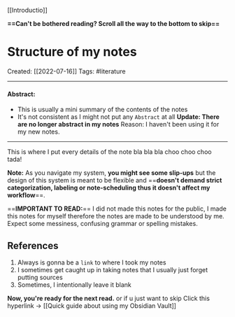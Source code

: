 [[Introductio]] 

**==Can't be bothered reading? 
Scroll all the way to the bottom to skip==**

# Structure of my notes 
Created:  [[2022-07-16]]
Tags: #literature 

---
#### Abstract:
- This is usually a mini summary of the contents of the notes 
- It's not consistent as I might not put any `Abstract` at all 
**Update: There are no longer abstract in my notes**
Reason: I haven't been using it for my new notes. 

---

This is where I put every details of the note
bla bla bla
choo choo choo
tada!

**Note:**
As you navigate my system, **you might see some slip-ups** but the design of this system is meant to be flexible and ==**doesn't demand strict categorization, labeling or note-scheduling thus it doesn't affect my workflow**==. 


==**IMPORTANT TO READ:**== 
I did not made this notes for the public, I made this notes for myself therefore the notes are made to be understood by me. Expect some messiness, confusing grammar or spelling mistakes.  



## References
1. Always is gonna be a `link` to where I took my notes
2. I sometimes get caught up in taking notes that I usually just forget putting sources 
3. Sometimes, I intentionally leave it blank


**Now, you're ready for the next read.** or if u just want to skip
Click this hyperlink -> [[Quick guide about using my Obsidian Vault]]

